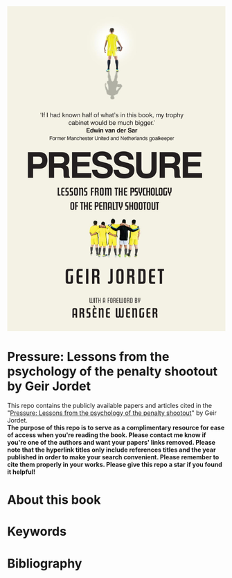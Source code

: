 <p align="center">
  <img src="./pressure.jpg" alt="Description of image">
</p>

# Pressure: Lessons from the psychology of the penalty shootout by Geir Jordet
This repo contains the publicly available papers and articles cited in the "[Pressure: Lessons from the psychology of the penalty shootout]([https://doi.org/10.1007/978-981-96-1445-5](https://www.amazon.ca/Pressure-Professor-Geir-Jordet/dp/1915780217/ref=tmm_hrd_swatch_0?_encoding=UTF8&dib_tag=se&dib=eyJ2IjoiMSJ9.srW-zRZaQOtUpuZvzzl42bf8iMinWJZL-q9bH8mO-n4.CFQZMNfoHV-ZCfQ_ojjFvBELFfxWvcbBJzHIe9E-Ogs&qid=1746245865&sr=8-1))" by Geir Jordet.<br>
**The purpose of this repo is to serve as a complimentary resource for ease of access when you're reading the book.
Please contact me know if you're one of the authors and want your papers' links removed. Please note that the hyperlink titles only include references titles and the year published in order to make your search convenient. Please remember to cite them properly in your works.
Please give this repo a star if you found it helpful!**

# About this book

# Keywords

# Bibliography
